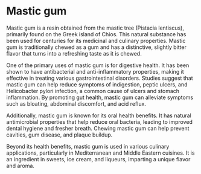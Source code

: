 [//]: # (source: gpt-40)
[//]: # (tags: herbals)

# Mastic gum

Mastic gum is a resin obtained from the mastic tree (Pistacia lentiscus), primarily found on the Greek island of Chios. This natural substance has been used for centuries for its medicinal and culinary properties. Mastic gum is traditionally chewed as a gum and has a distinctive, slightly bitter flavor that turns into a refreshing taste as it is chewed.

One of the primary uses of mastic gum is for digestive health. It has been shown to have antibacterial and anti-inflammatory properties, making it effective in treating various gastrointestinal disorders. Studies suggest that mastic gum can help reduce symptoms of indigestion, peptic ulcers, and Helicobacter pylori infection, a common cause of ulcers and stomach inflammation. By promoting gut health, mastic gum can alleviate symptoms such as bloating, abdominal discomfort, and acid reflux.

Additionally, mastic gum is known for its oral health benefits. It has natural antimicrobial properties that help reduce oral bacteria, leading to improved dental hygiene and fresher breath. Chewing mastic gum can help prevent cavities, gum disease, and plaque buildup. 

Beyond its health benefits, mastic gum is used in various culinary applications, particularly in Mediterranean and Middle Eastern cuisines. It is an ingredient in sweets, ice cream, and liqueurs, imparting a unique flavor and aroma.

